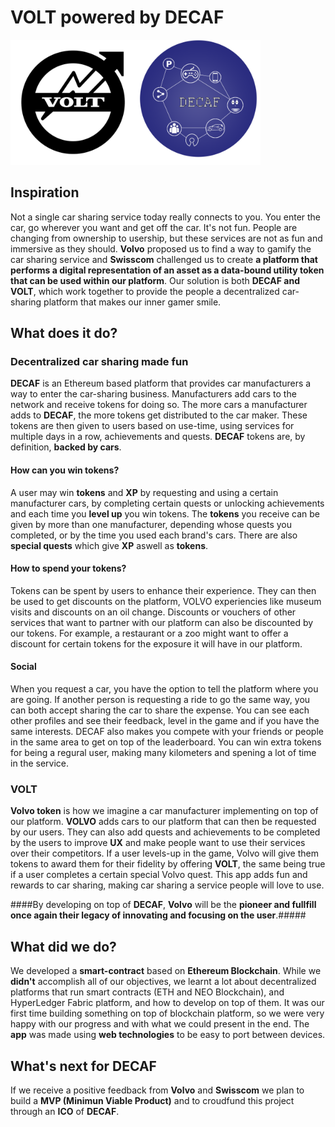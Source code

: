 # VOLT powered by DECAF
<img src="https://github.com/CarlosANovo/DECAF/blob/master/images/volt.jpg" width="200" height="200" /><img src="https://github.com/CarlosANovo/DECAF/blob/master/images/Decaf.png" width="200" height="200" />


## Inspiration
   Not a single car sharing service today really connects to you. You enter the car, go wherever you want and get off the car. It's not fun. People are changing from ownership to usership, but these services are not as fun and immersive as they should. **Volvo** proposed us to find a way to gamify the car sharing service and **Swisscom** challenged us to create **a platform that performs a digital representation of an asset as a data-bound utility token that can be used within our platform**. Our solution is both **DECAF and VOLT**, which work together to provide the people a decentralized car-sharing platform that makes our inner gamer smile.
   
## What does it do?

   ### Decentralized car sharing made fun
   **DECAF** is an Ethereum based platform that provides car manufacturers a way to enter the car-sharing business. Manufacturers add cars to the network and receive tokens for doing so. The more cars a manufacturer adds to **DECAF**, the more tokens get distributed to the car maker. These tokens are then given to users based on use-time, using services for multiple days in a row, achievements and quests. **DECAF** tokens are, by definition, **backed by cars**.
   
   #### How can you win tokens?
   A user may win **tokens** and **XP** by requesting and using a certain manufacturer cars, by completing certain quests or unlocking achievements and each time you **level up** you win tokens. The **tokens** you receive can be given by more than one manufacturer, depending whose quests you completed, or by the time you used each brand's cars. There are also **special quests** which give **XP** aswell as **tokens**.
   
  #### How to spend your tokens?
  Tokens can be spent by users to enhance their experience. They can then be used to get discounts on the platform, VOLVO experiencies like  museum visits and discounts on an oil change. Discounts or vouchers of other services that want to partner with our platform can also be discounted by our tokens. For example, a restaurant or a zoo might want to offer a discount for certain tokens for the exposure it will have in our platform.
  
  #### Social
  When you request a car, you have the option to tell the platform where you are going. If another person is requesting a ride to go the same way, you can both accept sharing the car to share the expense. You can see each other profiles and see their feedback, level in the game and if you have the same interests.
  DECAF also makes you compete with your friends or people in the same area to get on top of the leaderboard. You can win extra tokens for being a regural user, making many kilometers and spening a lot of time in the service.
  
   ### VOLT
   **Volvo token** is how we imagine a car manufacturer implementing on top of our platform. **VOLVO** adds cars to our platform that can then be requested by our users. They can also add quests and achievements to be completed by the users to improve **UX** and make people want to use their services over their competitors. If a user levels-up in the game, Volvo will give them tokens to award them for their fidelity by offering **VOLT**, the same being true if a user completes a certain special Volvo quest.
   This app adds fun and rewards to car sharing, making car sharing a service people will love to use.
   
   ####By developing on top of **DECAF**, **Volvo** will be the **pioneer and fullfill once again their legacy of innovating and focusing on the user**.#####
   
## What did we do?
   We developed a **smart-contract** based on **Ethereum Blockchain**. While we **didn't** accomplish all of our objectives, we learnt a lot about decentralized platforms that run smart contracts (ETH and NEO Blockchain), and HyperLedger Fabric platform, and how to develop on top of them. It was our first time building something on top of blockchain platform, so we were very happy with our progress and with what we could present in the end.
   The **app** was made using **web technologies** to be easy to port between devices.
  
## What's next for DECAF
   If we receive a positive feedback from **Volvo** and **Swisscom** we plan to build a **MVP (Minimun Viable Product)** and to croudfund this project through an **ICO** of **DECAF**.

